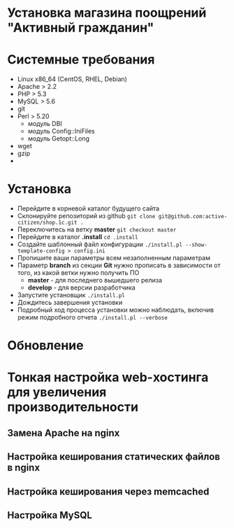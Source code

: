 Установка магазина поощрений "Активный гражданин"
===

# Системные требования

* Linux x86_64 (CentOS, RHEL, Debian)
* Apache > 2.2
* PHP > 5.3
* MySQL > 5.6
* git
* Perl > 5.20
    * модуль DBI
    * модуль Config::IniFiles
    * модуль Getopt::Long
* wget
* gzip
* 

# Установка

- Перейдите в корневой каталог будущего сайта
- Склонируйте репозиторий из github 
    `git clone git@github.com:active-citizen/shop.1c.git .` 
- Переключитесь на ветку **master**
    `git checkout master`
- Перейдите в каталог **.install**
    `cd .install`
- Создайте шаблонный файл конфигурации
    `./install.pl --show-template-config > config.ini`
- Пропишите ваши параметры всем незаполненным параметрам
- Параметр **branch** из секции **Git** нужно прописать в зависимости от того, из какой ветки нужно получить ПО
    * **master** - для последнего вышедшего релиза
    * **develop** - для версии разработчика
- Запустите установщик 
    `./install.pl`
- Дождитесь завершения установки
- Подробный ход процесса установки можно наблюдать, включив режим подробного отчета
    `./install.pl --verbose`

# Обновление

# Тонкая настройка web-хостинга для увеличения производительности

## Замена Apache на nginx

## Настройка кеширования статических файлов в nginx

## Настройка кеширования через memcached

## Настройка MySQL

